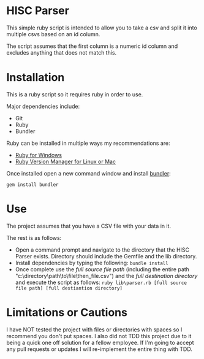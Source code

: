 # HISC Parser

This simple ruby script is intended to allow you to take a csv and split it into multiple csvs based on an id column.

The script assumes that the first column is a numeric id column and excludes anything that does not match this.

# Installation

This is a ruby script so it requires ruby in order to use.

Major dependencies include:

* Git
* Ruby
* Bundler

Ruby can be installed in multiple ways my recommendations are:

* [Ruby for Windows](http://rubyinstaller.org/)
* [Ruby Version Manager for Linux or Mac](https://rvm.io/)

Once installed open a new command window and install [bundler](http://bundler.io/):

`gem install bundler`

# Use

The project assumes that you have a CSV file with your data in it.

The rest is as follows:

* Open a command prompt and navigate to the directory that the HISC Parser exists. Directory should include the Gemfile and the lib directory.
* Install dependencies by typing the following: `bundle install`
* Once complete use the _full source file path_ (including the entire path "c:\directory\path\to\file\then_file.csv") and the _full destination directory_ and execute the script as follows: `ruby lib\parser.rb [full source file path] [full destiantion directory]`

# Limitations or Cautions

I have NOT tested the project with files or directories
with spaces so I recommend you don't put spaces.  I also did not TDD this project due to it being a quick one off solution
for a fellow employee.  If I'm going to accept any pull requests or updates I will re-implement the entire thing with TDD.
